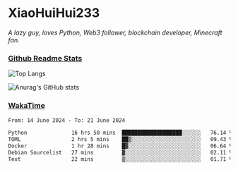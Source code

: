 # XiaoHuiHui233

*A lazy guy, loves Python, Web3 follower, blockchain developer, Minecraft fan.*

### [Github Readme Stats](https://github.com/anuraghazra/github-readme-stats)

![Top Langs](https://github-readme-stats.vercel.app/api/top-langs/?username=XiaoHuiHui233&layout=compact&theme=github_dark)

![Anurag's GitHub stats](https://github-readme-stats.vercel.app/api?username=XiaoHuiHui233&show_icons=true&theme=github_dark)

### [WakaTime](https://wakatime.com)

<!--START_SECTION:waka-->

```txt
From: 14 June 2024 - To: 21 June 2024

Python              16 hrs 50 mins  ███████████████████░░░░░░   76.14 %
TOML                2 hrs 5 mins    ██▒░░░░░░░░░░░░░░░░░░░░░░   09.43 %
Docker              1 hr 28 mins    █▓░░░░░░░░░░░░░░░░░░░░░░░   06.64 %
Debian Sourcelist   27 mins         ▓░░░░░░░░░░░░░░░░░░░░░░░░   02.11 %
Text                22 mins         ▒░░░░░░░░░░░░░░░░░░░░░░░░   01.71 %
```

<!--END_SECTION:waka-->

